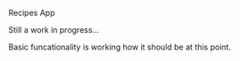 Recipes App

Still a work in progress...

Basic funcationality is working how it should be at this point.
